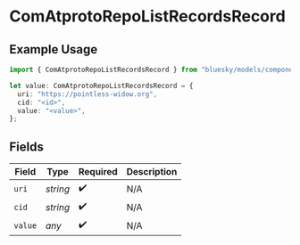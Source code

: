 # ComAtprotoRepoListRecordsRecord

## Example Usage

```typescript
import { ComAtprotoRepoListRecordsRecord } from "bluesky/models/components";

let value: ComAtprotoRepoListRecordsRecord = {
  uri: "https://pointless-widow.org",
  cid: "<id>",
  value: "<value>",
};
```

## Fields

| Field              | Type               | Required           | Description        |
| ------------------ | ------------------ | ------------------ | ------------------ |
| `uri`              | *string*           | :heavy_check_mark: | N/A                |
| `cid`              | *string*           | :heavy_check_mark: | N/A                |
| `value`            | *any*              | :heavy_check_mark: | N/A                |